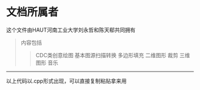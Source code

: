 # 文档所属者
这个文件由HAUT河南工业大学刘永哲和陈天郗共同拥有
>内容包括
>>CDC类创意绘图
>>基本图源扫描转换
>>多边形填充
>>二维图形
>>裁剪
>>三维图形
>>音乐
---
以上代码以.cpp形式出现，可以直接复制粘贴拿来用
